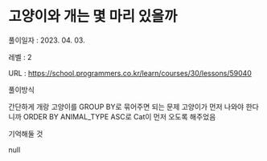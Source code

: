 # 고양이와 개는 몇 마리 있을까
풀이일자 : 2023. 04. 03.  
    
레벨 : 2    

URL : https://school.programmers.co.kr/learn/courses/30/lessons/59040
    
풀이방식    

   간단하게 개랑 고양이를 GROUP BY로 묶어주면 되는 문제
   고양이가 먼저 나와야 한다니까 ORDER BY ANIMAL_TYPE ASC로 Cat이 먼저 오도록 해주었음

기억해둘 것  
    
   null
